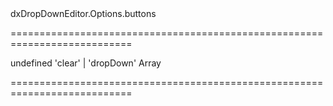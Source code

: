<!--id-->dxDropDownEditor.Options.buttons<!--/id-->
===========================================================================
<!--default-->undefined<!--/default-->
<!--acceptValues-->'clear' | 'dropDown'<!--/acceptValues-->
<!--type-->Array<String, dxTextEditorButton><!--/type-->
===========================================================================


